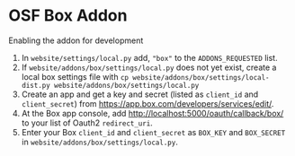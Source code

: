 # OSF Box Addon

Enabling the addon for development

1. In `website/settings/local.py` add, `"box"` to the `ADDONS_REQUESTED` list.
2. If `website/addons/box/settings/local.py` does not yet exist, create a local box settings file with `cp website/addons/box/settings/local-dist.py website/addons/box/settings/local.py`
3. Create an app and get a key and secret  (listed as `client_id` and `client_secret`) from <https://app.box.com/developers/services/edit/>.  
4. At the Box app console, add <http://localhost:5000/oauth/callback/box/> to your list of Oauth2 `redirect_uri`.
5. Enter your Box `client_id` and `client_secret` as `BOX_KEY` and `BOX_SECRET` in `website/addons/box/settings/local.py`. 
